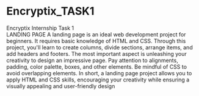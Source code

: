# Encryptix_TASK1
Encryptix Internship
Task 1  
LANDING PAGE
A landing page is an ideal web development project for beginners.
It requires basic knowledge of HTML and CSS. Through this project, you'll learn to create columns, divide sections, arrange items, and add headers and footers.
The most important aspect is unleashing your creativity to design an impressive page.
Pay attention to alignments, padding, color palette, boxes, and other elements.
Be mindful of CSS to avoid overlapping elements.
In short, a landing page project allows you to apply HTML and CSS skills, encouraging your creativity while ensuring a visually appealing and user-friendly design
